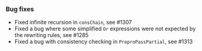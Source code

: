 <!-- NOTE:
     Release notes for unreleased changes go here, following this format:

        ### Features

         * Change description, see #123

        ### Bug fixes

         * Some bug fix, see #124

     DO NOT LEAVE A BLANK LINE BELOW THIS PREAMBLE -->
### Bug fixes
* Fixed infinite recursion in `consChain`, see #1307
* Fixed a bug where some simplified `Or` expressions were not expected by the rewriting rules, see #1285
* Fixed a bug with consistency checking in `PreproPassPartial`, see #1313
